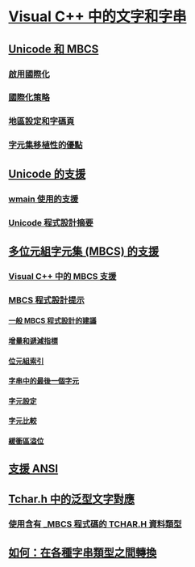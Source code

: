 # [Visual C++ 中的文字和字串](text-and-strings-in-visual-cpp.md)
## [Unicode 和 MBCS](unicode-and-mbcs.md)
### [啟用國際化](international-enabling.md)
### [國際化策略](internationalization-strategies.md)
### [地區設定和字碼頁](locales-and-code-pages.md)
### [字元集移植性的優點](benefits-of-character-set-portability.md)
## [Unicode 的支援](support-for-unicode.md)
### [wmain 使用的支援](support-for-using-wmain.md)
### [Unicode 程式設計摘要](unicode-programming-summary.md)
## [多位元組字元集 (MBCS) 的支援](support-for-multibyte-character-sets-mbcss.md)
### [Visual C++ 中的 MBCS 支援](mbcs-support-in-visual-cpp.md)
### [MBCS 程式設計提示](mbcs-programming-tips.md)
#### [一般 MBCS 程式設計的建議](general-mbcs-programming-advice.md)
#### [增量和遞減指標](incrementing-and-decrementing-pointers.md)
#### [位元組索引](byte-indices.md)
#### [字串中的最後一個字元](last-character-in-a-string.md)
#### [字元設定](character-assignment.md)
#### [字元比較](character-comparison.md)
#### [緩衝區溢位](buffer-overflow.md)
## [支援 ANSI](support-for-ansi.md)
## [Tchar.h 中的泛型文字對應](generic-text-mappings-in-tchar-h.md)
### [使用含有 _MBCS 程式碼的 TCHAR.H 資料類型](using-tchar-h-data-types-with-mbcs-code.md)
## [如何：在各種字串類型之間轉換](how-to-convert-between-various-string-types.md)
